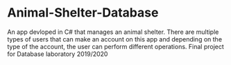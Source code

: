 # Animal-Shelter-Database
An app devloped in C# that manages an animal shelter. There are multiple types of users that can make an account on this app and depending on the type of the account, the user can
perform different operations.
Final project for Database laboratory 2019/2020
